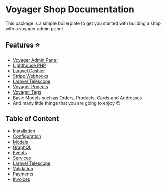 # Voyager Shop Documentation

This package is a simple boilerplate to get you started with building a shop with a voyager admin panel.

## Features ⭐

* [Voyager Admin Panel](https://voyager.devdojo.com/)
* [Lighthouse PHP](https://lighthouse-php.com)
* [Laravel Cashier](https://laravel.com/docs/cashier)
* [Stripe Webhooks](https://github.com/spatie/laravel-stripe-webhooks)
* [Laravel Telescope](telescope.md)
* [Voyager Projects](https://github.com/tjventurini/voyager-projects)
* [Voyager Tags](https://github.com/tjventurini/voyager-tags)
* Basic Models such as Orders, Products, Cards and Addresses
* And many little things that you are going to enjoy 😉

## Table of Content 

* [Installation](installation.md)
* [Configuration](configuration.md)
* [Models](models.md)
* [GraphQL](graphql.md)
* [Events](events.md)
* [Services](services.md)
* [Laravel Telescope](telescope.md)
* [Validation](validation.md)
* [Payments](payments.md)
* [Invoices](invoices.md)
